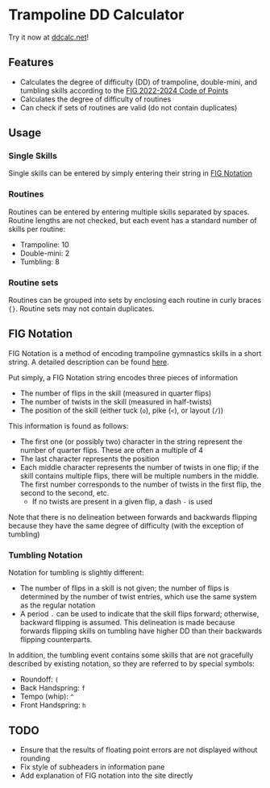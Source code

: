 # Trampoline DD Calculator
Try it now at [ddcalc.net](ddcalc.net)!

## Features
- Calculates the degree of difficulty (DD) of trampoline, double-mini, and tumbling skills according to the [FIG 2022-2024 Code of Points](https://www.gymnastics.sport/publicdir/rules/files/en_TRA%20CoP%202022-2024.pdf)
- Calculates the degree of difficulty of routines
- Can check if sets of routines are valid (do not contain duplicates)

## Usage
### Single Skills
Single skills can be entered by simply entering their string in [FIG Notation](#Fig-Notation)

### Routines
Routines can be entered by entering multiple skills separated by spaces. Routine lengths are not checked, but each event has a standard number of skills per routine:
- Trampoline: 10
- Double-mini: 2
- Tumbling: 8

### Routine sets
Routines can be grouped into sets by enclosing each routine in curly braces `{}`. Routine sets may not contain duplicates.

## FIG Notation
FIG Notation is a method of encoding trampoline gymnastics skills in a short string. A detailed description can be found [here](https://nightflyers.co.uk/wp/trampolining/tariff-judging/).

Put simply, a FIG Notation string encodes three pieces of information
- The number of flips in the skill (measured in quarter flips)
- The number of twists in the skill (measured in half-twists)
- The position of the skill (either tuck (`o`), pike (`<`), or layout (`/`))

This information is found as follows:
- The first one (or possibly two) character in the string represent the number of quarter flips. These are often a multiple of 4
- The last character represents the position
- Each middle character represents the number of twists in one flip; if the skill contains multiple flips, there will be multiple numbers in the middle. The first number corresponds to the number of twists in the first flip, the second to the second, etc.
  - If no twists are present in a given flip, a dash `-` is used

Note that there is no delineation between forwards and backwards flipping because they have the same degree of difficulty (with the exception of tumbling)

### Tumbling Notation
Notation for tumbling is slightly different:
- The number of flips in a skill is not given; the number of flips is determined by the number of twist entries, which use the same system as the regular notation
- A period `.` can be used to indicate that the skill flips forward; otherwise, backward flipping is assumed. This delineation is made because forwards flipping skills on tumbling have higher DD than their backwards flipping counterparts.

In addition, the tumbling event contains some skills that are not gracefully described by existing notation, so they are referred to by special symbols:
- Roundoff: `(`
- Back Handspring: `f`
- Tempo (whip): `^`
- Front Handspring: `h`

## TODO
- Ensure that the results of floating point errors are not displayed without rounding
- Fix style of subheaders in information pane
- Add explanation of FIG notation into the site directly
